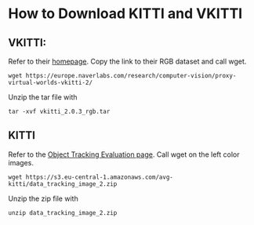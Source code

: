 # How to Download KITTI and VKITTI

## VKITTI: 

Refer to their [homepage](https://europe.naverlabs.com/research/computer-vision/proxy-virtual-worlds-vkitti-2/). Copy the link to their RGB dataset and call wget. 

```
wget https://europe.naverlabs.com/research/computer-vision/proxy-virtual-worlds-vkitti-2/
```

Unzip the tar file with

```
tar -xvf vkitti_2.0.3_rgb.tar
```

## KITTI

Refer to the [Object Tracking Evaluation page](https://www.cvlibs.net/datasets/kitti/eval_tracking.php). Call wget on the left color images. 

```
wget https://s3.eu-central-1.amazonaws.com/avg-kitti/data_tracking_image_2.zip
```

Unzip the zip file with 

```
unzip data_tracking_image_2.zip
```